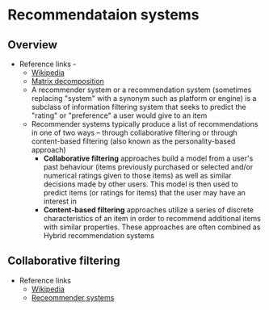 
# Recommendataion systems

## Overview

- Reference links - 
  - [Wikipedia](https://en.m.wikipedia.org/wiki/Recommender_system#Collaborative_filtering)
  - [Matrix decomposition](https://en.m.wikipedia.org/wiki/Matrix_decomposition)
  - A recommender system or a recommendation system (sometimes replacing "system" with a synonym such as platform or engine) is a subclass of information filtering system that seeks to predict the "rating" or "preference" a user would give to an item
  - Recommender systems typically produce a list of recommendations in one of two ways – through collaborative filtering or through content-based filtering (also known as the personality-based approach)
    - **Collaborative filtering** approaches build a model from a user's past behaviour (items previously purchased or selected and/or numerical ratings given to those items) as well as similar decisions made by other users. This model is then used to predict items (or ratings for items) that the user may have an interest in
    - **Content-based filtering** approaches utilize a series of discrete characteristics of an item in order to recommend additional items with similar properties. These approaches are often combined as Hybrid recommendation systems

## Collaborative filtering

- Reference links
  - [Wikipedia](https://en.wikipedia.org/wiki/Collaborative_filtering)
  - [Receommender systems](http://recommender-systems.org/collaborative-filtering/)
  
